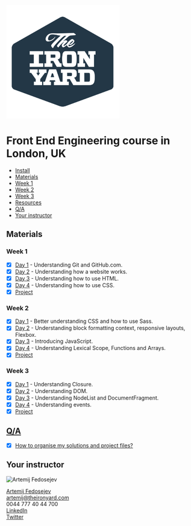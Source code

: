 <img src="tiy-logo.png" alt="The Iron Yard logo" width="300" />

#  Front End Engineering course in London, UK

+ [Install](install.md#install)
+ [Materials](#materials)
 + [Week 1](#week-1)
 + [Week 2](#week-2)
 + [Week 3](#week-3)
+ [Resources](resources.md)
+ [Q/A](#qa)
+ [Your instructor](#your-instructor)

## Materials

### Week 1

- [x] [Day 1](week-01/day-01/README.md) - Understanding Git and GitHub.com.
- [x] [Day 2](week-01/day-02/README.md) - Understanding how a website works.
- [x] [Day 3](week-01/day-03/README.md) - Understanding how to use HTML.
- [x] [Day 4](week-01/day-04/README.md) - Understanding how to use CSS.
- [x] [Project](week-01/project.md#project)

### Week 2

- [x] [Day 1](week-02/day-01/README.md) - Better understanding CSS and how to use Sass.
- [x] [Day 2](week-02/day-02/README.md) - Understanding block formatting context, responsive layouts, Flexbox.
- [x] [Day 3](week-02/day-03/README.md) - Introducing JavaScript.
- [x] [Day 4](week-02/day-04/README.md) - Understanding Lexical Scope, Functions and Arrays.
- [x] [Project](week-02/project.md#project)

### Week 3

- [x] [Day 1](week-03/day-01/README.md) - Understanding Closure.
- [x] [Day 2](week-03/day-02/README.md) - Understanding DOM.
- [x] [Day 3](week-03/day-03/README.md) - Understanding NodeList and DocumentFragment.
- [x] [Day 4](week-03/day-04/README.md) - Understanding events.
- [x] [Project](week-03/project.md#project)

## [Q/A](questions-and-answers.md)

- [x] [How to organise my solutions and project files?](questions-and-answers.md#how-to-organise-my-solutions-and-project-files)

## Your instructor

<img src="http://artemij.com/images/artemij-fedosejev.jpg" width="250" alt="Artemij Fedosejev" />

[Artemij Fedosejev](http://artemij.com)<br />
artemij@theironyard.com<br />
0044 777 40 44 700<br />
[LinkedIn](http://linkedin.com/in/artemij)<br />
[Twitter](http://twitter.com/artemy)
